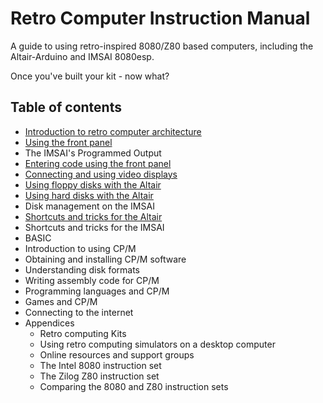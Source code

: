 # Retro Computer Instruction Manual

A guide to using retro-inspired 8080/Z80 based computers, including the Altair-Arduino and IMSAI 8080esp.

Once you've built your kit - now what?

## Table of contents

* [Introduction to retro computer architecture](architecture)
* [Using the front panel](the_front_panel)
* The IMSAI's Programmed Output
* [Entering code using the front panel](coding_with_front_panel)
* [Connecting and using video displays](video_displays)
* [Using floppy disks with the Altair](altair_floppy_MITS)
* [Using hard disks with the Altair](altair-hard)
* Disk management on the IMSAI
* [Shortcuts and tricks for the Altair](altair-shortcuts)
* Shortcuts and tricks for the IMSAI
* BASIC
* Introduction to using CP/M
* Obtaining and installing CP/M software
* Understanding disk formats
* Writing assembly code for CP/M
* Programming languages and CP/M
* Games and CP/M
* Connecting to the internet
* Appendices
    - Retro computing Kits
    - Using retro computing simulators on a desktop computer
    - Online resources and support groups
    - The Intel 8080 instruction set
    - The Zilog Z80 instruction set
    - Comparing the 8080 and Z80 instruction sets

